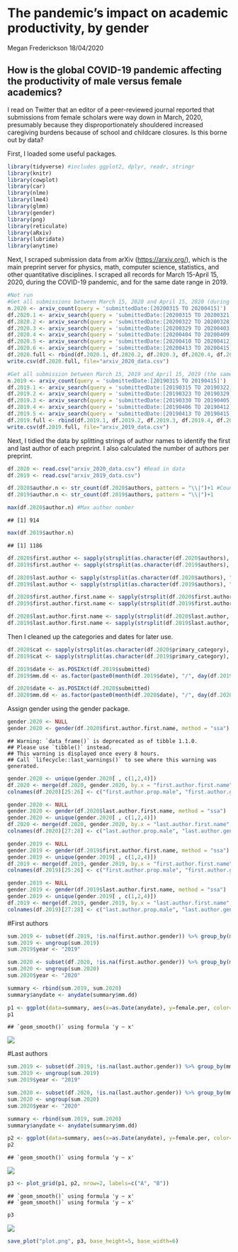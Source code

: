 The pandemic’s impact on academic productivity, by gender
================
Megan Frederickson
18/04/2020

## How is the global COVID-19 pandemic affecting the productivity of male versus female academics?

I read on Twitter that an editor of a peer-reviewed journal reported
that submissions from female scholars were way down in March, 2020,
presumably because they disproportionately shouldered increased
caregiving burdens because of school and childcare closures. Is this
borne out by data?

First, I loaded some useful packages.

``` r
library(tidyverse) #includes ggplot2, dplyr, readr, stringr
library(knitr)
library(cowplot)
library(car)
library(nlme)
library(lme4)
library(glmm)
library(gender)
library(png)
library(reticulate)
library(aRxiv)
library(lubridate)
library(anytime)
```

Next, I scraped submission data from arXiv (<https://arxiv.org/>), which
is the main preprint server for physics, math, computer science,
statistics, and other quantitative disciplines. I scraped all records
for March 15-April 15, 2020, during the COVID-19 pandemic, and for the
same date range in 2019.

``` r
#Not run
#Get all submissions between March 15, 2020 and April 15, 2020 (during the COVID-19 pandemic)
n.2020 <- arxiv_count(query = 'submittedDate:[20200315 TO 20200415]')
df.2020.1 <- arxiv_search(query = 'submittedDate:[20200315 TO 20200321]', limit=n.2020, batchsize=1000)
df.2020.2 <- arxiv_search(query = 'submittedDate:[20200322 TO 20200328]', limit=n.2020, batchsize=1000)
df.2020.3 <- arxiv_search(query = 'submittedDate:[20200329 TO 20200403]', limit=n.2020, batchsize=1000)
df.2020.4 <- arxiv_search(query = 'submittedDate:[20200404 TO 20200409]', limit=n.2020, batchsize=1000)
df.2020.5 <- arxiv_search(query = 'submittedDate:[20200410 TO 20200412]', limit=2000, batchsize=500)
df.2020.6 <- arxiv_search(query = 'submittedDate:[20200413 TO 20200415]', limit=2000, batchsize=500)
df.2020.full <- rbind(df.2020.1, df.2020.2, df.2020.3, df.2020.4, df.2020.5, df.2020.6)
write.csv(df.2020.full, file="arxiv_2020_data.csv")

#Get all submission between March 15, 2019 and April 15, 2019 (the same dates last year)
n.2019 <- arxiv_count(query = 'submittedDate:[20190315 TO 20190415]')
df.2019.1 <- arxiv_search(query = 'submittedDate:[20190315 TO 20190322]', limit=n.2019, batchsize=1000)
df.2019.2 <- arxiv_search(query = 'submittedDate:[20190323 TO 20190329]', limit=n.2019, batchsize=1000)
df.2019.3 <- arxiv_search(query = 'submittedDate:[20190330 TO 20190405]', limit=n.2019, batchsize=1000)
df.2019.4 <- arxiv_search(query = 'submittedDate:[20190406 TO 20190412]', limit=n.2019, batchsize=1000)
df.2019.5 <- arxiv_search(query = 'submittedDate:[20190413 TO 20190415]', limit=n.2019, batchsize=500)
df.2019.full <- rbind(df.2019.1, df.2019.2, df.2019.3, df.2019.4, df.2019.5)
write.csv(df.2019.full, file="arxiv_2019_data.csv")
```

Next, I tidied the data by splitting strings of author names to identify
the first and last author of each preprint. I also calculated the number
of authors per preprint.

``` r
df.2020 <- read.csv("arxiv_2020_data.csv") #Read in data
df.2019 <- read.csv("arxiv_2019_data.csv")

df.2020$author.n <- str_count(df.2020$authors, pattern = "\\|")+1 #Count author number
df.2019$author.n <- str_count(df.2019$authors, pattern = "\\|")+1 

max(df.2020$author.n) #Max author number 
```

    ## [1] 914

``` r
max(df.2019$author.n) 
```

    ## [1] 1186

``` r
df.2020$first.author <- sapply(strsplit(as.character(df.2020$authors), "|", fixed=TRUE), head, 1) #Extract first author 
df.2019$first.author <- sapply(strsplit(as.character(df.2019$authors), "|", fixed=TRUE), head, 1)

df.2020$last.author <- sapply(strsplit(as.character(df.2020$authors), "|", fixed=TRUE), tail, 1) #Extract last author
df.2019$last.author <- sapply(strsplit(as.character(df.2019$authors), "|", fixed=TRUE), tail, 1) 

df.2020$first.author.first.name <- sapply(strsplit(df.2020$first.author, " "), head, 1) #Extract first author first name
df.2019$first.author.first.name <- sapply(strsplit(df.2019$first.author, " "), head, 1)

df.2020$last.author.first.name <- sapply(strsplit(df.2020$last.author, " "), head, 1) #Extract last author first name
df.2019$last.author.first.name <- sapply(strsplit(df.2019$last.author, " "), head, 1)
```

Then I cleaned up the categories and dates for later
use.

``` r
df.2020$cat <- sapply(strsplit(as.character(df.2020$primary_category), ".", fixed=TRUE), head, 1) #Lump similar categories
df.2019$cat <- sapply(strsplit(as.character(df.2019$primary_category), ".", fixed=TRUE), head, 1)

df.2019$date <- as.POSIXct(df.2019$submitted)
df.2019$mm.dd <- as.factor(paste0(month(df.2019$date), "/", day(df.2019$date)))

df.2020$date <- as.POSIXct(df.2020$submitted)
df.2020$mm.dd <- as.factor(paste0(month(df.2020$date), "/", day(df.2020$date)))
```

Assign gender using the gender package.

``` r
gender.2020 <- NULL
gender.2020 <- gender(df.2020$first.author.first.name, method = "ssa")
```

    ## Warning: `data_frame()` is deprecated as of tibble 1.1.0.
    ## Please use `tibble()` instead.
    ## This warning is displayed once every 8 hours.
    ## Call `lifecycle::last_warnings()` to see where this warning was generated.

``` r
gender.2020 <- unique(gender.2020[ , c(1,2,4)])
df.2020 <- merge(df.2020, gender.2020, by.x = "first.author.first.name",  by.y ="name", all = TRUE)
colnames(df.2020)[25:26] <- c("first.author.prop.male", "first.author.gender")

gender.2020 <- NULL
gender.2020 <- gender(df.2020$last.author.first.name, method = "ssa")
gender.2020 <- unique(gender.2020[ , c(1,2,4)])
df.2020 <- merge(df.2020, gender.2020, by.x = "last.author.first.name",  by.y ="name", all = TRUE)
colnames(df.2020)[27:28] <- c("last.author.prop.male", "last.author.gender")

gender.2019 <- NULL
gender.2019 <- gender(df.2019$first.author.first.name, method = "ssa")
gender.2019 <- unique(gender.2019[ , c(1,2,4)])
df.2019 <- merge(df.2019, gender.2019, by.x = "first.author.first.name",  by.y ="name", all = TRUE)
colnames(df.2019)[25:26] <- c("first.author.prop.male", "first.author.gender")

gender.2019 <- NULL
gender.2019 <- gender(df.2019$last.author.first.name, method = "ssa")
gender.2019 <- unique(gender.2019[ , c(1,2,4)])
df.2019 <- merge(df.2019, gender.2019, by.x = "last.author.first.name",  by.y ="name", all = TRUE)
colnames(df.2019)[27:28] <- c("last.author.prop.male", "last.author.gender")
```

\#First
authors

``` r
sum.2019 <- subset(df.2019, !is.na(first.author.gender)) %>% group_by(mm.dd) %>% summarize(n=n(), female.n = length(which(first.author.gender =="female")), female.per = female.n/n)
sum.2019 <- ungroup(sum.2019)
sum.2019$year <- "2019"

sum.2020 <- subset(df.2020, !is.na(first.author.gender)) %>% group_by(mm.dd) %>% summarize(n=n(), female.n = length(which(first.author.gender =="female")), female.per = female.n/n)
sum.2020 <- ungroup(sum.2020)
sum.2020$year <- "2020"

summary <- rbind(sum.2019, sum.2020)
summary$anydate <- anydate(summary$mm.dd)

p1 <- ggplot(data=summary, aes(x=as.Date(anydate), y=female.per, color=year))+geom_point()+ylab("Female (%)")+xlab("Date")+labs(color="Year")+geom_smooth(method="lm", se=FALSE)+ggtitle("First authors")+theme_cowplot()
p1
```

    ## `geom_smooth()` using formula 'y ~ x'

![](README_files/figure-gfm/Visualize%20firs%20author%20data-1.png)<!-- -->

\#Last
authors

``` r
sum.2019 <- subset(df.2019, !is.na(last.author.gender)) %>% group_by(mm.dd) %>% summarize(n=n(), female.n = length(which(last.author.gender =="female")), female.per = female.n/n)
sum.2019 <- ungroup(sum.2019)
sum.2019$year <- "2019"

sum.2020 <- subset(df.2020, !is.na(last.author.gender)) %>% group_by(mm.dd) %>% summarize(n=n(), female.n = length(which(last.author.gender =="female")), female.per = female.n/n)
sum.2020 <- ungroup(sum.2020)
sum.2020$year <- "2020"

summary <- rbind(sum.2019, sum.2020)
summary$anydate <- anydate(summary$mm.dd)

p2 <- ggplot(data=summary, aes(x=as.Date(anydate), y=female.per, color=year))+geom_point()+ylab("Female (%)")+xlab("Date")+labs(color="Year")+geom_smooth(method="loess", se=FALSE)+ggtitle("Last authors")+theme_cowplot()
p2
```

    ## `geom_smooth()` using formula 'y ~ x'

![](README_files/figure-gfm/Visualize%20last%20author%20data-1.png)<!-- -->

``` r
p3 <- plot_grid(p1, p2, nrow=2, labels=c("A", "B"))
```

    ## `geom_smooth()` using formula 'y ~ x'
    ## `geom_smooth()` using formula 'y ~ x'

``` r
p3
```

![](README_files/figure-gfm/Visualize%20last%20author%20data-2.png)<!-- -->

``` r
save_plot("plot.png", p3, base_height=5, base_width=6)
```
